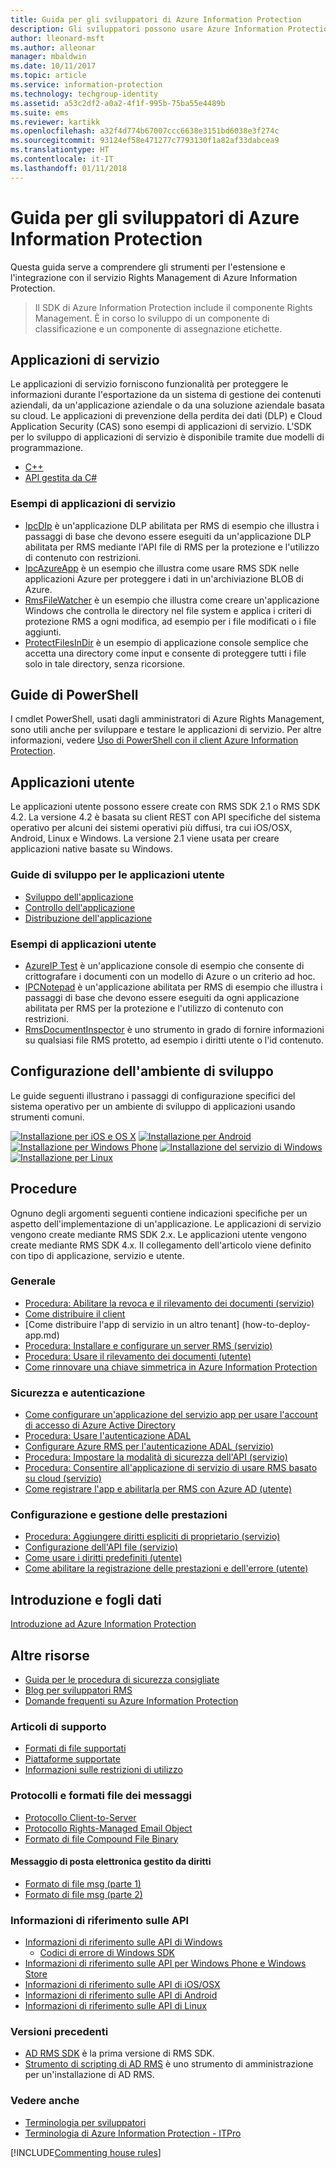 ```yaml
---
title: Guida per gli sviluppatori di Azure Information Protection
description: Gli sviluppatori possono usare Azure Information Protection per proteggere e gestire file di tutti i tipi
author: lleonard-msft
ms.author: alleonar
manager: mbaldwin
ms.date: 10/11/2017
ms.topic: article
ms.service: information-protection
ms.technology: techgroup-identity
ms.assetid: a53c2df2-a0a2-4f1f-995b-75ba55e4489b
ms.suite: ems
ms.reviewer: kartikk
ms.openlocfilehash: a32f4d774b67007ccc6638e3151bd6038e3f274c
ms.sourcegitcommit: 93124ef58e471277c7793130f1a82af33dabcea9
ms.translationtype: HT
ms.contentlocale: it-IT
ms.lasthandoff: 01/11/2018
---
```

# <a name="azure-information-protection-developers-guide"></a>Guida per gli sviluppatori di Azure Information Protection

Questa guida serve a comprendere gli strumenti per l'estensione e l'integrazione con il servizio Rights Management di Azure Information Protection.

>Il SDK di Azure Information Protection include il componente Rights Management. È in corso lo sviluppo di un componente di classificazione e un componente di assegnazione etichette.

## <a name="service-applications"></a>Applicazioni di servizio

Le applicazioni di servizio forniscono funzionalità per proteggere le informazioni durante l'esportazione da un sistema di gestione dei contenuti aziendali, da un'applicazione aziendale o da una soluzione aziendale basata su cloud. Le applicazioni di prevenzione della perdita dei dati (DLP) e Cloud Application Security (CAS) sono esempi di applicazioni di servizio. L'SDK per lo sviluppo di applicazioni di servizio è disponibile tramite due modelli di programmazione.

- [C++](https://www.microsoft.com/download/details.aspx?id=38397)
- [API gestita da C#](https://github.com/Azure-Samples/Azure-Information-Protection-Samples/tree/master/IpcManagedAPI)

### <a name="examples-of-service-applications"></a>Esempi di applicazioni di servizio

- [IpcDIp](https://github.com/Azure-Samples/active-directory-dotnet-rms) è un'applicazione DLP abilitata per RMS di esempio che illustra i passaggi di base che devono essere eseguiti da un'applicazione DLP abilitata per RMS mediante l'API file di RMS per la protezione e l'utilizzo di contenuto con restrizioni.
- [IpcAzureApp](https://github.com/Azure-Samples/active-directory-dotnet-rms) è un esempio che illustra come usare RMS SDK nelle applicazioni Azure per proteggere i dati in un'archiviazione BLOB di Azure.
- [RmsFileWatcher](https://github.com/Azure-Samples/active-directory-dotnet-rms) è un esempio che illustra come creare un'applicazione Windows che controlla le directory nel file system e applica i criteri di protezione RMS a ogni modifica, ad esempio per i file modificati o i file aggiunti.
- [ProtectFilesInDir](https://github.com/Azure-Samples/Azure-Information-Protection-Samples/tree/master/ProtectFilesInDir) è un esempio di applicazione console semplice che accetta una directory come input e consente di proteggere tutti i file solo in tale directory, senza ricorsione.

## <a name="powershell-guides"></a>Guide di PowerShell

I cmdlet PowerShell, usati dagli amministratori di Azure Rights Management, sono utili anche per sviluppare e testare le applicazioni di servizio. Per altre informazioni, vedere [Uso di PowerShell con il client Azure Information Protection](/information-protection/rms-client/client-admin-guide-powershell).

## <a name="user-applications"></a>Applicazioni utente

Le applicazioni utente possono essere create con RMS SDK 2.1 o RMS SDK 4.2.
La versione 4.2 è basata su client REST con API specifiche del sistema operativo per alcuni dei sistemi operativi più diffusi, tra cui iOS/OSX, Android, Linux e Windows. La versione 2.1 viene usata per creare applicazioni native basate su Windows.

### <a name="user-application-development-guides"></a>Guide di sviluppo per le applicazioni utente

- [Sviluppo dell'applicazione](developing-your-application.md)
- [Controllo dell'applicazione](how-to-set-up-your-test-environment.md)
- [Distribuzione dell'applicazione](deploying-your-application.md)

### <a name="user-application-samples"></a>Esempi di applicazioni utente

- [AzureIP Test](https://github.com/Azure-Samples/Azure-Information-Protection-Samples/tree/master/AzureIP_Test) è un'applicazione console di esempio che consente di crittografare i documenti con un modello di Azure o un criterio ad hoc.
- [IPCNotepad](https://github.com/Azure-Samples/Azure-Information-Protection-Samples/tree/master/AzureIP_Test) è un'applicazione abilitata per RMS di esempio che illustra i passaggi di base che devono essere eseguiti da ogni applicazione abilitata per RMS per la protezione e l'utilizzo di contenuto con restrizioni.
- [RmsDocumentInspector](https://github.com/Azure-Samples/active-directory-dotnet-rms) è uno strumento in grado di fornire informazioni su qualsiasi file RMS protetto, ad esempio i diritti utente o l'id contenuto.

## <a name="development-environment-setup"></a>Configurazione dell'ambiente di sviluppo

Le guide seguenti illustrano i passaggi di configurazione specifici del sistema operativo per un ambiente di sviluppo di applicazioni usando strumenti comuni.

[![Installazione per iOS e OS X](../media/develop/ios-icon.png)](ios-sdk.md)
[![Installazione per Android](../media/develop/android-icon.png)](android-sdk.md)
[![Installazione per Windows Phone](../media/develop/windows-phone-icon.png)](windows-phone-apps.md)
[![Installazione del servizio di Windows](../media/develop/windows-icon.png)](install-the-rms-sdk.md)
[![Installazione per Linux](../media/develop/linux-icon.png)](linux-setup.md)


## <a name="how-tos"></a>Procedure

Ognuno degli argomenti seguenti contiene indicazioni specifiche per un aspetto dell'implementazione di un'applicazione. Le applicazioni di servizio vengono create mediante RMS SDK 2.x. Le applicazioni utente vengono create mediante RMS SDK 4.x. Il collegamento dell'articolo viene definito con tipo di applicazione, servizio e utente.

### <a name="general"></a>Generale

- [Procedura: Abilitare la revoca e il rilevamento dei documenti (servizio)](tracking-content.md)
- [Come distribuire il client](../rms-client/client-deployment-notes.md)
- [Come distribuire l'app di servizio in un altro tenant] (how-to-deploy-app.md)
- [Procedura: Installare e configurare un server RMS (servizio)](how-to-install-and-configure-an-rms-server.md)
- [Procedura: Usare il rilevamento dei documenti (utente)](how-to-use-document-tracking.md)
- [Come rinnovare una chiave simmetrica in Azure Information Protection](how-to-renew-symmetric-key.md)

### <a name="security-and-authentication"></a>Sicurezza e autenticazione

- [Come configurare un'applicazione del servizio app per usare l'account di accesso di Azure Active Directory](https://docs.microsoft.com/azure/app-service-mobile/app-service-mobile-how-to-configure-active-directory-authentication)
- [Procedura: Usare l'autenticazione ADAL](how-to-use-adal-authentication.md)
- [Configurare Azure RMS per l'autenticazione ADAL (servizio)](adal-auth.md)
- [Procedura: Impostare la modalità di sicurezza dell'API (servizio)](setting-the-api-security-mode-api-mode.md)
- [Procedura: Consentire all'applicazione di servizio di usare RMS basato su cloud (servizio)](how-to-use-file-api-with-aadrm-cloud.md)
- [Come registrare l'app e abilitarla per RMS con Azure AD (utente)](authentication-integration.md)

### <a name="configuration-and-performance-management"></a>Configurazione e gestione delle prestazioni

- [Procedura: Aggiungere diritti espliciti di proprietario (servizio)](add-explicit-owner-rights.md)
- [Configurazione dell'API file (servizio)](file-api-configuration.md)
- [Come usare i diritti predefiniti (utente)](built-in-rights-usage-restriction-reference.md)
- [Come abilitare la registrazione delle prestazioni e dell'errore (utente)](enabling-logging.md)

## <a name="introduction-and-datasheets"></a>Introduzione e fogli dati

[Introduzione ad Azure Information Protection](https://www.microsoft.com/cloud-platform/azure-information-protection)

## <a name="other-resources"></a>Altre risorse

- [Guida per le procedura di sicurezza consigliate](security-guidelines.md)
- [Blog per sviluppatori RMS](https://blogs.msdn.microsoft.com/rms/)
- [Domande frequenti su Azure Information Protection](https://docs.microsoft.com/information-protection/get-started/faqs)

### <a name="support-articles"></a>Articoli di supporto

- [Formati di file supportati](supported-file-formats.md)
- [Piattaforme supportate](supported-platforms.md)
- [Informazioni sulle restrizioni di utilizzo](understanding-usage-restrictions.md)

### <a name="message-protocol-and-file-formats"></a>Protocolli e formati file dei messaggi

- [Protocollo Client-to-Server](https://msdn.microsoft.com/library/cc243191.aspx)
- [Protocollo Rights-Managed Email Object](https://msdn.microsoft.com/library/cc463909(v=EXCHG.80).aspx)
- [Formato di file Compound File Binary](https://msdn.microsoft.com/library/dd942138.aspx)

#### <a name="rights-managed-email-message"></a>Messaggio di posta elettronica gestito da diritti

- [Formato di file msg (parte 1)](https://blogs.msdn.microsoft.com/openspecification/2009/11/06/msg-file-format-part-1/)
- [Formato di file msg (parte 2)](https://blogs.msdn.microsoft.com/openspecification/2010/06/20/msg-file-format-rights-managed-email-message-part-2/)

### <a name="api-reference"></a>Informazioni di riferimento sulle API

- [Informazioni di riferimento sulle API di Windows](https://msdn.microsoft.com/library/hh535292.aspx)
  - [Codici di errore di Windows SDK](https://msdn.microsoft.com/library/hh535248.aspx)
- [Informazioni di riferimento sulle API per Windows Phone e Windows Store](https://msdn.microsoft.com/library/dn891914.aspx)
- [Informazioni di riferimento sulle API di iOS/OSX](https://msdn.microsoft.com/library/dn758306.aspx)
- [Informazioni di riferimento sulle API di Android](https://msdn.microsoft.com/library/dn758245.aspx)
- [Informazioni di riferimento sulle API di Linux](http://azuread.github.io/rms-sdk-for-cpp/annotated.html)

### <a name="previous-versions"></a>Versioni precedenti

- [AD RMS SDK](https://msdn.microsoft.com/library/cc530379.aspx) è la prima versione di RMS SDK.
- [Strumento di scripting di AD RMS](https://msdn.microsoft.com/library/bb968797.aspx) è uno strumento di amministrazione per un'installazione di AD RMS.

### <a name="see-also"></a>Vedere anche

- [Terminologia per sviluppatori](terms.md)
- [Terminologia di Azure Information Protection - ITPro](../get-started/terminology.md)

[!INCLUDE[Commenting house rules](../includes/houserules.md)]
